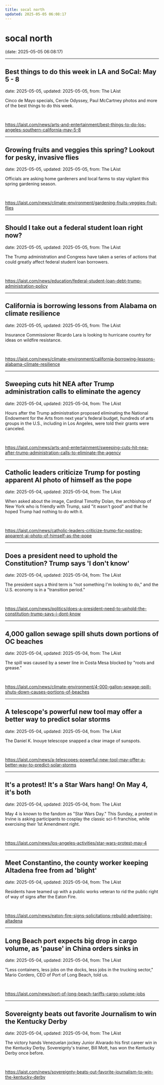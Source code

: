 ```yaml
---
title: socal north
updated: 2025-05-05 06:08:17
---
```


# socal north

(date: 2025-05-05 06:08:17)

---

## Best things to do this week in LA and SoCal: May 5 - 8

date: 2025-05-05, updated: 2025-05-05, from: The LAist

Cinco de Mayo specials, Cercle Odyssey, Paul McCartney photos and more of the best things to do this week. 

<br> 

<https://laist.com/news/arts-and-entertainment/best-things-to-do-los-angeles-southern-california-may-5-8>

---

## Growing fruits and veggies this spring? Lookout for pesky, invasive flies

date: 2025-05-05, updated: 2025-05-05, from: The LAist

Officials are asking home gardeners and local farms to stay vigilant this spring gardening season. 

<br> 

<https://laist.com/news/climate-environment/gardening-fruits-veggies-fruit-flies>

---

## Should I take out a federal student loan right now?

date: 2025-05-05, updated: 2025-05-05, from: The LAist

The Trump administration and Congress have taken a series of actions that could greatly affect federal student loan borrowers. 

<br> 

<https://laist.com/news/education/federal-student-loan-debt-trump-administration-policy>

---

## California is borrowing lessons from Alabama on climate resilience

date: 2025-05-05, updated: 2025-05-05, from: The LAist

Insurance Commissioner Ricardo Lara is looking to hurricane country for ideas on wildfire resistance. 

<br> 

<https://laist.com/news/climate-environment/california-borrowing-lessons-alabama-climate-resilience>

---

## Sweeping cuts hit NEA after Trump administration calls to eliminate the agency

date: 2025-05-04, updated: 2025-05-04, from: The LAist

Hours after the Trump administration proposed eliminating the National Endowment for the Arts from next year's federal budget, hundreds of arts groups in the U.S., including in Los Angeles, were told their grants were canceled. 

<br> 

<https://laist.com/news/arts-and-entertainment/sweeping-cuts-hit-nea-after-trump-administration-calls-to-eliminate-the-agency>

---

## Catholic leaders criticize Trump for posting apparent AI photo of himself as the pope

date: 2025-05-04, updated: 2025-05-04, from: The LAist

When asked about the image, Cardinal Timothy Dolan, the archbishop of New York who is friendly with Trump, said "it wasn't good" and that he hoped Trump had nothing to do with it. 

<br> 

<https://laist.com/news/catholic-leaders-criticize-trump-for-posting-apparent-ai-photo-of-himself-as-the-pope>

---

## Does a president need to uphold the Constitution? Trump says 'I don't know'

date: 2025-05-04, updated: 2025-05-04, from: The LAist

The president says a third term is "not something I'm looking to do," and the U.S. economy is in a "transition period." 

<br> 

<https://laist.com/news/politics/does-a-president-need-to-uphold-the-constitution-trump-says-i-dont-know>

---

## 4,000 gallon sewage spill shuts down portions of OC beaches

date: 2025-05-04, updated: 2025-05-04, from: The LAist

The spill was caused by a sewer line in Costa Mesa blocked by "roots and grease." 

<br> 

<https://laist.com/news/climate-environment/4-000-gallon-sewage-spill-shuts-down-causes-portions-of-beaches>

---

## A telescope's powerful new tool may offer a better way to predict solar storms

date: 2025-05-04, updated: 2025-05-04, from: The LAist

The Daniel K. Inouye telescope snapped a clear image of sunspots. 

<br> 

<https://laist.com/news/a-telescopes-powerful-new-tool-may-offer-a-better-way-to-predict-solar-storms>

---

## It's a protest! It's a Star Wars hang! On May 4, it's both

date: 2025-05-04, updated: 2025-05-04, from: The LAist

May 4 is known to the fandom as "Star Wars Day." This Sunday, a protest in Irvine is asking participants to cosplay the classic sci-fi franchise, while exercising their 1st Amendment right. 

<br> 

<https://laist.com/news/los-angeles-activities/star-wars-protest-may-4>

---

## Meet Constantino, the county worker keeping Altadena free from ad 'blight'

date: 2025-05-04, updated: 2025-05-04, from: The LAist

Residents have teamed up with a public works veteran to rid the public right of way of signs after the Eaton Fire. 

<br> 

<https://laist.com/news/eaton-fire-signs-solicitations-rebuild-advertising-altadena>

---

## Long Beach port expects big drop in cargo volume, as 'pause' in China orders sinks in

date: 2025-05-04, updated: 2025-05-04, from: The LAist

"Less containers, less jobs on the docks, less jobs in the trucking sector," Mario Cordero, CEO of Port of Long Beach, told us. 

<br> 

<https://laist.com/news/port-of-long-beach-tariffs-cargo-volume-jobs>

---

## Sovereignty beats out favorite Journalism to win the Kentucky Derby

date: 2025-05-04, updated: 2025-05-04, from: The LAist

The victory hands Venezuelan jockey Junior Alvarado his first career win in the Kentucky Derby. Sovereignty's trainer, Bill Mott, has won the Kentucky Derby once before. 

<br> 

<https://laist.com/news/sovereignty-beats-out-favorite-journalism-to-win-the-kentucky-derby>

